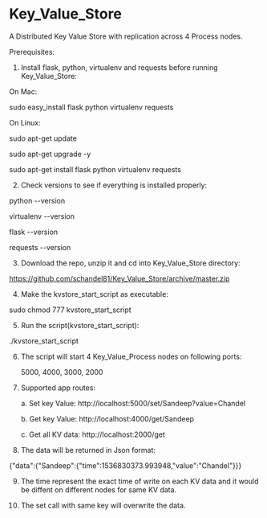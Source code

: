 # Key_Value_Store
A Distributed Key Value Store with replication across 4 Process nodes. 

Prerequisites:
1. Install flask, python, virtualenv and requests before running Key_Value_Store:

On Mac:

sudo easy_install flask python virtualenv requests

On Linux:

sudo apt-get update

sudo apt-get upgrade -y

sudo apt-get install flask python virtualenv requests

2. Check versions to see if everything is installed properly:

python --version

virtualenv --version

flask --version

requests --version

3. Download the repo, unzip it and cd into Key_Value_Store directory:

https://github.com/schandel81/Key_Value_Store/archive/master.zip 

4. Make the kvstore_start_script as executable:

sudo chmod 777 kvstore_start_script

5. Run the script(kvstore_start_script):

./kvstore_start_script

6. The script will start 4 Key_Value_Process nodes on following ports:
 
   5000, 4000, 3000, 2000

7. Supported app routes:
  
    a. Set key Value: http://localhost:5000/set/Sandeep?value=Chandel
  
    b. Get key Value: http://localhost:4000/get/Sandeep
  
    c. Get all KV data: http://localhost:2000/get

8. The data will be returned in Json format:

{"data":{"Sandeep":{"time":1536830373.993948,"value":"Chandel"}}}

9. The time represent the exact time of write on each KV data and it would be diffent on different nodes for same KV data.

10. The set call with same key will overwrite the data.




